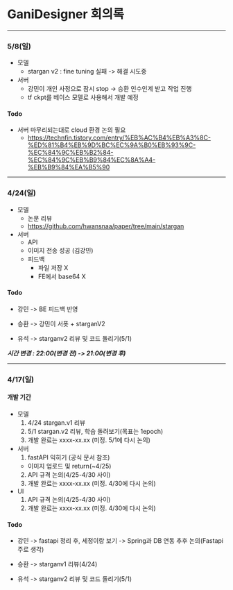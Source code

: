 # GaniDesigner 회의록
--------------------------------------------------------------------------------------------------------------------
### 5/8(일)
- 모델
  - stargan v2 : fine tuning 실패 -> 해결 시도중
- 서버
  - 강민이 개인 사정으로 잠시 stop -> 승환 인수인계 받고 작업 진행
  - tf ckpt를 베이스 모델로 사용해서 개발 예정
  
#### Todo
- 서버 마무리되는대로 cloud 환경 논의 필요
  - https://technfin.tistory.com/entry/%EB%AC%B4%EB%A3%8C-%ED%81%B4%EB%9D%BC%EC%9A%B0%EB%93%9C-%EC%84%9C%EB%B2%84-%EC%84%9C%EB%B9%84%EC%8A%A4-%EB%B9%84%EA%B5%90


--------------------------------------------------------------------------------------------------------------------
### 4/24(일)
- 모델
  - 논문 리뷰
  - https://github.com/hwansnaa/paper/tree/main/stargan
- 서버
  - API
  - 이미지 전송 성공 (김강민)
  - 피드백
    - 파일 저장 X
    - FE에서 base64 X
#### Todo
- 강민 -> BE 피드백 반영

- 승환 -> 강민이 서폿 + starganV2

- 유석 -> starganv2 리뷰 및 코드 돌리기(5/1)

_**시간 변경 : 22:00(변경 전) -> 21:00(변경 후)**_


--------------------------------------------------------------------------------------------------------------------
### 4/17(일)
#### 개발 기간
- 모델
  1. 4/24 stargan.v1 리뷰
  2. 5/1 stargan.v2 리뷰, 학습 돌려보기(목표는 1epoch)
  3. 개발 완료는 xxxx-xx.xx (미정. 5/1에 다시 논의)
- 서버
  1. fastAPI 익히기 (공식 문서 참조)
    - 이미지 업로드 및 return(~4/25)
  2. API 규격 논의(4/25-4/30 사이)
  3. 개발 완료는 xxxx-xx.xx (미정. 4/30에 다시 논의)
- UI
  1. API 규격 논의(4/25-4/30 사이)
  2. 개발 완료는 xxxx-xx.xx (미정. 4/30에 다시 논의)
#### Todo
- 강민 -> fastapi 정리 후, 세정이랑 보기 -> Spring과 DB 연동 추후 논의(Fastapi 주로 생각)

- 승환 -> starganv1 리뷰(4/24)

- 유석 -> starganv2 리뷰 및 코드 돌리기(5/1)
